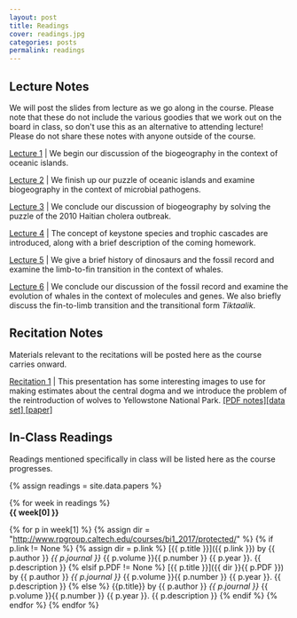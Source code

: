 ```yaml
---
layout: post
title: Readings
cover: readings.jpg
categories: posts
permalink: readings
---
```


## Lecture Notes

We will post the slides from lecture as we go along in the course. Please note
that these do not include the various goodies that we work out on the board in
class, so don't use this as an alternative to attending lecture! Please do not
share these notes with anyone outside of the course.

[Lecture 1](http://www.rpgroup.caltech.edu/courses/bi1_2017/protected/Bi1_Sp2017_lec01_Biogeography_of_Oceanic_Islands.pdf) \| We begin our discussion of the biogeography in the context of  oceanic islands.

[Lecture 2](http://www.rpgroup.caltech.edu/courses/bi1_2017/protected/Bi1_Sp2017_lec02_Biogeography_Pathogens.pdf) \| We finish up our puzzle of oceanic islands and examine biogeography in the context of microbial pathogens.

[Lecture 3](http://www.rpgroup.caltech.edu/courses/bi1_2017/protected/Bi1_Sp2017_lec03_Biogeography_Pathogens_Continued.pdf) \| We conclude our discussion of biogeography by solving the puzzle of the 2010 Haitian cholera outbreak.

[Lecture 4](http://www.rpgroup.caltech.edu/courses/bi1_2017/protected/Bi1_Sp2017_lec04_Trophic_Cascades.pdf) \| The concept of keystone species and trophic cascades are introduced, along with a brief description of the coming homework.

[Lecture 5](http://www.rpgroup.caltech.edu/courses/bi1_2017/protected/Bi1_Sp2017_lec05_Fossil_Record.pdf) \| We give a brief history of dinosaurs and the fossil record and examine the limb-to-fin transition in the context of whales.

[Lecture 6](http://www.rpgroup.caltech.edu/courses/bi1_2017/protected/Bi1_Sp2017_lec06_fossil_record_continued.pdf) \| We conclude our discussion of the fossil record
and examine the evolution of whales in the context of molecules and genes. We also briefly discuss the fin-to-limb transition and the transitional form *Tiktaalik*.


## Recitation Notes
Materials relevant to the recitations will be posted here as the course carries
onward.

[Recitation 1](http://www.rpgroup.caltech.edu/courses/bi1_2017/protected/Bi1_Sp2017_rec01_central_dogma.pdf) \| This presentation has some interesting images to use for
making estimates about the central dogma and we introduce the problem of
the reintroduction of wolves to Yellowstone National Park. [\[PDF notes\]](http://www.rpgroup.caltech.edu/courses/bi1_2017/protected/Bi1_Sp2017_rec01_central_dogma_notes.pdf)[\[data set\]](http://www.rpgroup.caltech.edu/courses/bi1_2017/data/yellowstone.zip)[ \[paper\]](http://www.rpgroup.caltech.edu/courses/bi1_2017/protected/Goldberg2014.pdf)

## In-Class Readings

Readings mentioned specifically in class will be listed here as the course progresses.


{% assign readings = site.data.papers %}

{% for week in readings %}
<span style="display: block; font-weight: 500"> <b>{{ week[0] }}</b></span>

{% for p in week[1] %}
{% assign dir = "http://www.rpgroup.caltech.edu/courses/bi1_2017/protected/" %}
{% if p.link != None %}
{% assign dir = p.link %}
[{{ p.title }}]({{ p.link }}) by {{ p.author }} *{{ p.journal }}* {{ p.volume }}{{ p.number }} {{ p.year }}. {{ p.description }}
{% elsif p.PDF != None %}
[{{ p.title }}]({{ dir }}{{ p.PDF }}) by {{ p.author }} *{{ p.journal }}* {{ p.volume }}{{ p.number }} {{ p.year }}. {{ p.description }}
{% else %}
{{p.title}} by {{ p.author }} *{{ p.journal }}* {{ p.volume }}{{ p.number }} {{ p.year }}. {{ p.description }}
{% endif %}
{% endfor %}
{% endfor %}
